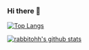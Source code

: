 ### Hi there 👋

<!--
**rabbitohh/rabbitohh** is a ✨ _special_ ✨ repository because its `README.md` (this file) appears on your GitHub profile.

Here are some ideas to get you started:

- 🔭 I’m currently working on ...
- 🌱 I’m currently learning ...
- 👯 I’m looking to collaborate on ...
- 🤔 I’m looking for help with ...
- 💬 Ask me about ...
- 📫 How to reach me: ...
- 😄 Pronouns: ...
- ⚡ Fun fact: ...
-->
[![Top Langs](https://github-readme-stats.vercel.app/api/top-langs/?username=rabbitohh&locale=cn&theme=tokyonight&layout=compact)](https://github.com/anuraghazra/github-readme-stats)

[![rabbitohh's github stats](https://github-readme-stats.vercel.app/api?username=rabbitohh&theme=tokyonight&count_private=true&show_icons=true&locale=cn)](https://github.com/anuraghazra/github-readme-stats)
